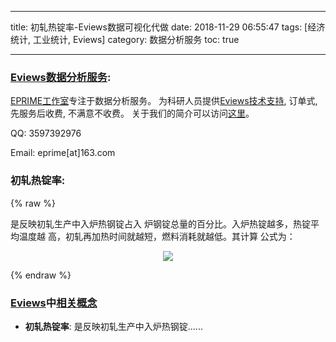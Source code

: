 
---
title: 初轧热锭率-Eviews数据可视化代做
date: 2018-11-29 06:55:47
tags: [经济统计, 工业统计, Eviews]
category: 数据分析服务
toc: true

---



<span></span>
<!-- more -->

### [Eviews](/tags/Eviews/)[数据分析服务](/categories/数据分析服务/):
[EPRIME工作室](http://eprime.cn/)专注于数据分析服务。
为科研人员提供[Eviews技术支持](http://eprime.cn/2018/08/18/EPRIME工作室Eviews代做服务详情/), 订单式, 先服务后收费, 不满意不收费。
关于我们的简介可以访问[这里](http://eprime.cn/2018/08/17/关于EPRIME工作室/)。

QQ: 3597392976

Email: eprime[at]163.com



### 初轧热锭率:

{% raw %}
<div class="p1">是反映初轧生产中入炉热钢锭占入炉钢锭总量的百分比。入炉热锭越多，热锭平均温度越高，初轧再加热时间就越短，燃料消耗就越低。其计算公式为：<p align="center"><img align="absmiddle" src="/CRFDPIC/R200806043/R200806043.0346.3%5B0a837e2e3053%5D.gif"></p></div>
{% endraw %}



### [Eviews](/tags/Eviews/)中[相关概念](/categories/数据分析服务)

- **初轧热锭率**: 是反映初轧生产中入炉热钢锭......





